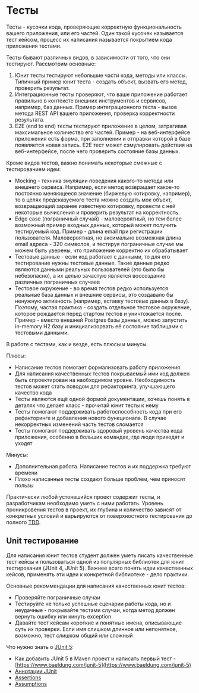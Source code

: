 # Тесты

Тесты - кусочки кода, проверяющие корректную функциональность вашего приложения, или его частей. Один такой кусочек называется тест кейсом, процесс их написания называется покрытием кода приложения тестами.

Тесты бывают различных видов, в зависимости от того, что они тестируют. Рассмотрим основные:
1. Юнит тесты тестируют небольшие части кода, методы или классы. Типичный пример юнит теста - создать объект, вызвать его метод, проверить результат.
2. Интеграционные тесты проверяют, что ваше приложение работает правильно в контексте внешних инструментов и сервисов, например, баз данных. Пример интеграционного теста - вызов метода REST API вашего приложения, проверка корректности результата.
3. E2E (end to end) тесты тестируют приложение в целом, затрагивая максимальное количество его частей. Пример - на веб-интерфейсе приложения есть форма, при заполнении и отправки которой в базе появляется новая запись. E2E тест может сэмулировать действия на веб-интерфейсе, после чего проверить состояние базы данных.

Кроме видов тестов, важно понимать некоторые смежные с тестированием идеи:
- Mocking - техника эмуляции поведения какого-то метода или внешнего сервиса. Например, если метод возвращает какое-то постоянно меняющееся значение (биржевую котировку, например), то в целях предсказуемого теста можно создать мок объект, возвращающий заранее известную котировку, провести с ней некоторые вычисления и проверить результат на корректность.
- Edge case (пограничный случай) - маловероятный, но тем более возможный пример входных данных, который может получить тестируемый код. Пример - длина email при регистрации пользователя. Маловероятная, но аксимально возможная длина email адреса - 320 символов, и тестируя пограничные случае мы можем быть уверены, что приложение корректно их обрабатывает
- Тестовые данные - если код работает с данными, то для его тестирование нужны тестовые данные. Такие данные редко являются данными реальных пользователей (это было бы небезопасно), а их целью зачастую является воссоздание различных пограничных случаев
- Тестовое окружение - во время тестов редко используется реальные база данных и внешние сервисы, это создавало бы ненужную активность (например, вставку тестовых данных в базу). Поэтому, частая практика - создать отдельное тестовое окружение, которое рождается перед стартом тестов и уничтожается после. Пример - вместо внешней Postgres базы данных, можно запустить in-memory H2 базу и инициализорвать её состояние таблицами с тестовыми данными.

В работе с тестами, как и везде, есть плюсы и минусы.

Плюсы:
- Написание тестов помогает формализовать работу приложения
- Для написания качественных тестов покрываемый ими код должен быть спроектирован на наобходимом уровне. Необходимость тестов может стать поводом для рефакторинга, улучшающего качество кода
- Тесты являются ещё одной формой документации, хочешь понять в деталях что делает класс - прочитай юнит тесты к нему
- Тесты помогают поддерживать работоспособность кода при его рефакторинге и добавления нового функционала. В случае некорректных изменений часть тестов сломается
- Тесты помогают поддерживать здоровый уровень качества кода приложения, особенно в больших командах, где люди приходят и уходят

Минусы:
- Дополнительная работа. Написание тестов и их поддержка требуют времени
- Плохо написанные тесты создают больше проблем, чем приносят пользы

Практически любой устоявшийся проект содержит тесты, и разработчикам необходимо уметь с ними работать. Уровень проникровения тестов в проект, их глубина и количество зависят от конкретных условий и варьируются от поверхностного тестирования до полного [TDD](https://ru.wikipedia.org/wiki/%D0%A0%D0%B0%D0%B7%D1%80%D0%B0%D0%B1%D0%BE%D1%82%D0%BA%D0%B0_%D1%87%D0%B5%D1%80%D0%B5%D0%B7_%D1%82%D0%B5%D1%81%D1%82%D0%B8%D1%80%D0%BE%D0%B2%D0%B0%D0%BD%D0%B8%D0%B5).

## Unit тестирование

Для написания юнит тестов студент должен уметь писать качественные тест кейсы и пользоваться одной из популярных библиотек для юнит тестирования (JUnit 4, JUnit 5). Важнее всего понять идеи качественных кейсов, применять эти идеи к конкретной библиотеке - дело практики.

Основные рекоммендации для написания качественных юнит тестов:
- Проверяйте пограничные случаи
- Тестируйте не только успешные сценарии работы кода, но и неудачные - покрывайте тестами случаи, когда метод должен вернуть ошибку или кинуть exception
- Давайте тест кейсам короткие и понятные имена, описывающие суть их проверки. Если имя слишком длинное или непонятное, возможно, тест слишком общий или сложный

Что нужно знать о [JUnit 5](https://junit.org/junit5/):
- Как добавить JUnit 5 в Maven проект и написать первый тест - [https://www.baeldung.com/junit-5](https://www.baeldung.com/junit-5)
- [Аннотации JUnit](https://junit.org/junit5/docs/current/user-guide/#writing-tests-annotations)
- [Assertions](https://junit.org/junit5/docs/current/user-guide/#writing-tests-assertions)
- [Assumptions](https://junit.org/junit5/docs/current/user-guide/#writing-tests-assumptions)
